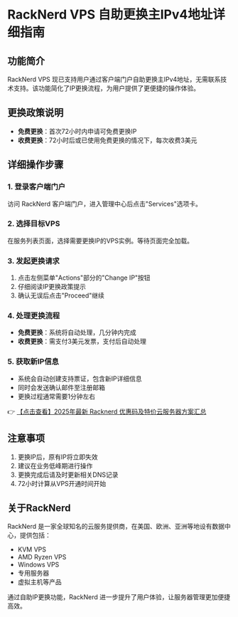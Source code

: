 # RackNerd VPS 自助更换主IPv4地址详细指南

## 功能简介
RackNerd VPS 现已支持用户通过客户端门户自助更换主IPv4地址，无需联系技术支持。该功能简化了IP更换流程，为用户提供了更便捷的操作体验。

## 更换政策说明
- **免费更换**：首次72小时内申请可免费更换IP
- **收费更换**：72小时后或已使用免费更换的情况下，每次收费3美元

## 详细操作步骤

### 1. 登录客户端门户
访问 RackNerd 客户端门户，进入管理中心后点击"Services"选项卡。

### 2. 选择目标VPS
在服务列表页面，选择需要更换IP的VPS实例。等待页面完全加载。

### 3. 发起更换请求
1. 点击左侧菜单"Actions"部分的"Change IP"按钮
2. 仔细阅读IP更换政策提示
3. 确认无误后点击"Proceed"继续

### 4. 处理更换流程
- **免费更换**：系统将自动处理，几分钟内完成
- **收费更换**：需支付3美元发票，支付后自动处理

### 5. 获取新IP信息
- 系统会自动创建支持票证，包含新IP详细信息
- 同时会发送确认邮件至注册邮箱
- 更换过程通常需要1分钟左右

👉 [【点击查看】2025年最新 Racknerd 优惠码及特价云服务器方案汇总](https://bit.ly/Rack_Nerd)

## 注意事项
1. 更换IP后，原有IP将立即失效
2. 建议在业务低峰期进行操作
3. 更换完成后请及时更新相关DNS记录
4. 72小时计算从VPS开通时间开始

## 关于RackNerd
RackNerd 是一家全球知名的云服务提供商，在美国、欧洲、亚洲等地设有数据中心，提供包括：
- KVM VPS
- AMD Ryzen VPS
- Windows VPS
- 专用服务器
- 虚拟主机等产品

通过自助IP更换功能，RackNerd 进一步提升了用户体验，让服务器管理更加便捷高效。